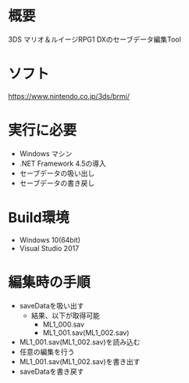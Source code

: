 # 概要
3DS マリオ＆ルイージRPG1 DXのセーブデータ編集Tool

# ソフト
https://www.nintendo.co.jp/3ds/brmj/

# 実行に必要
* Windows マシン
* .NET Framework 4.5の導入
* セーブデータの吸い出し
* セーブデータの書き戻し

# Build環境
* Windows 10(64bit)
* Visual Studio 2017

# 編集時の手順
* saveDataを吸い出す
   * 結果、以下が取得可能
      * ML1_000.sav
      * ML1_001.sav(ML1_002.sav)
* ML1_001.sav(ML1_002.sav)を読み込む
* 任意の編集を行う
* ML1_001.sav(ML1_002.sav)を書き出す
* saveDataを書き戻す
